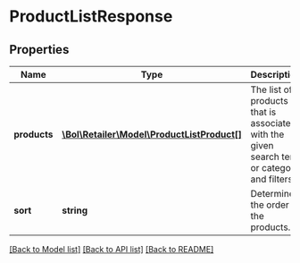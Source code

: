 # ProductListResponse

## Properties
Name | Type | Description | Notes
------------ | ------------- | ------------- | -------------
**products** | [**\Bol\Retailer\Model\ProductListProduct[]**](ProductListProduct.md) | The list of products that is associated with the given search term or category and filters. | 
**sort** | **string** | Determines the order of the products. | 

[[Back to Model list]](../../README.md#documentation-for-models) [[Back to API list]](../../README.md#documentation-for-api-endpoints) [[Back to README]](../../README.md)

